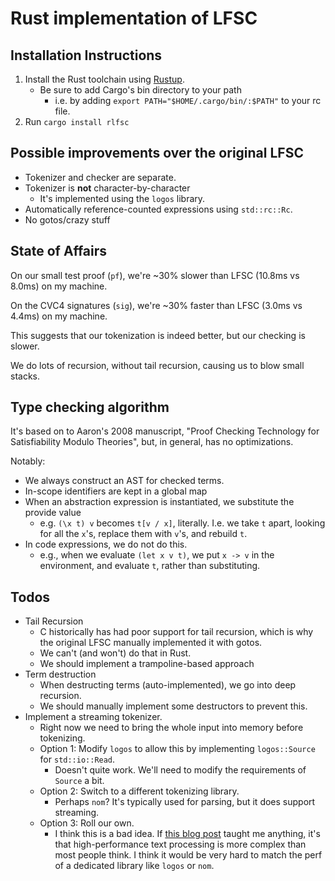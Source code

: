 # Rust implementation of LFSC

## Installation Instructions

1. Install the Rust toolchain using [Rustup](https://rustup.rs/).
   * Be sure to add Cargo's bin directory to your path
      * i.e. by adding `export PATH="$HOME/.cargo/bin/:$PATH"` to your rc
         file.
2. Run `cargo install rlfsc`

## Possible improvements over the original LFSC

* Tokenizer and checker are separate.
* Tokenizer is **not** character-by-character
   * It's implemented using the `logos` library.
* Automatically reference-counted expressions using `std::rc::Rc`.
* No gotos/crazy stuff

## State of Affairs

On our small test proof (`pf`), we're ~30% slower than LFSC (10.8ms vs 8.0ms)
on my machine.

On the CVC4 signatures (`sig`), we're ~30% faster than LFSC (3.0ms vs 4.4ms)
on my machine.

This suggests that our tokenization is indeed better, but our checking is
slower.

We do lots of recursion, without tail recursion, causing us to blow small
stacks.

## Type checking algorithm

It's based on to Aaron's 2008 manuscript, "Proof Checking Technology for
Satisfiability Modulo Theories", but, in general, has no optimizations.

Notably:

* We always construct an AST for checked terms.
* In-scope identifiers are kept in a global map
* When an abstraction expression is instantiated, we substitute the provide
   value
   * e.g. `(\x t) v` becomes `t[v / x]`, literally. I.e. we take `t` apart,
      looking for all the `x`'s, replace them with `v`'s, and rebuild `t`.
* In code expressions, we do not do this.
   * e.g., when we evaluate `(let x v t)`, we put `x -> v` in the environment,
      and evaluate `t`, rather than substituting.

## Todos

* Tail Recursion
   * C historically has had poor support for tail recursion, which is why the
      original LFSC manually implemented it with gotos.
   * We can't (and won't) do that in Rust.
   * We should implement a trampoline-based approach
* Term destruction
   * When destructing terms (auto-implemented), we go into deep recursion.
   * We should manually implement some destructors to prevent this.
* Implement a streaming tokenizer.
   * Right now we need to bring the whole input into memory before tokenizing.
   * Option 1: Modify `logos` to allow this by implementing `logos::Source`
      for `std::io::Read`.
      * Doesn't quite work. We'll need to modify the requirements of `Source`
         a bit.
   * Option 2: Switch to a different tokenizing library.
      * Perhaps `nom`? It's typically used for parsing, but it does support
         streaming.
   * Option 3: Roll our own.
      * I think this is a bad idea. If [this blog
         post](https://blog.burntsushi.net/ripgrep/) taught me anything, it's
         that high-performance text processing is more complex than most
         people think. I think it would be very hard to match the perf of
         a dedicated library like `logos` or `nom`.
